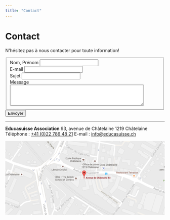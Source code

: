 ```yaml
---
title: "Contact"
---
```


# Contact

N'hésitez pas à nous contacter pour toute information!

<form action="https://formspree.io/mnqkglax" method="POST" accept-charset="utf-8">
  <input type="text" name="_gotcha" style="display: none">
  <input type="hidden" name="_next" value="http://educasuisse.ch/merci/" />
  <fieldset id="form-message" class="ba b--transparent ph0 mh0">
    <div class="mt3">
      <label class="db fw4 lh-copy f6" for="name">Nom, Prénom</label>
      <input class="pa2 input-reset ba bg-transparent w-100 measure" type="text" name="name" id="name">
    </div>
    <div class="mt3">
      <label class="db fw4 lh-copy f6" for="email-address">E-mail</label>
      <input class="pa2 input-reset ba bg-transparent w-100 measure" type="email" name="email" id="email-address">
    </div>
    <div class="mt3">
      <label class="db fw4 lh-copy f6" for="subject">Sujet</label>
      <input class="pa2 input-reset ba bg-transparent w-100 measure" type="text" name="_subject" id="subject">
    </div>
    <div class="mt3">
      <label class="db fw4 lh-copy f6" for="message">Message</label>
      <textarea class="pa2 input-reset ba bg-transparent w-100 measure" rows="4" cols="50" name="message" id="message"></textarea>
    </div>
  </fieldset>
  <div class="mt3">
    <input class="b ph3 pv2 input-reset ba b--black bg-transparent grow pointer f6" type="submit" value="Envoyer">
  </div>
</form>

<hr class="mv5">

**Educasuisse Association**
93, avenue de Châtelaine
1219 Châtelaine
Téléphone : [+41 (0)22 786 48 21](tel:+412278648121)
E-mail : [info@educasuisse.ch](mailto:info@educasuisse.ch)

[![Contact map](/img/contact/contact-map.png)](https://www.google.ch/maps/place/Educasuisse+Association/@46.2111207,6.1093313,17z/data=!3m1!4b1!4m5!3m4!1s0x478c64baf93b3f3f:0xb3d220b9652dfd06!8m2!3d46.211117!4d6.11152)
